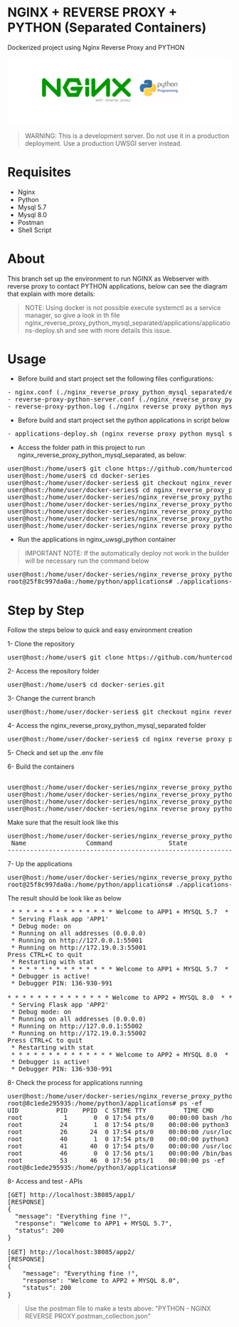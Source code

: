 # NGINX + REVERSE PROXY + PYTHON (Separated Containers)
Dockerized project using Nginx Reverse Proxy and PYTHON

![banner.png](nginx_reverse_proxy_python_mysql_separated/files/media/banner.png)

> WARNING: This is a development server. Do not use it in a production deployment. 
> Use a production UWSGI server instead.

# Requisites

- Nginx
- Python
- Mysql 5.7
- Mysql 8.0
- Postman
- Shell Script


# About

This branch set up the environment to run NGINX as Webserver with reverse proxy to contact PYTHON applications, below can 
see the diagram that explain with more details:

> NOTE: Using docker is not possible execute systemctl as a service manager, so give a look in th file 
> nginx_reverse_proxy_python_mysql_separated/applications/applications-deploy.sh and see with more details this issue.


# Usage

- Before build and start project set the following files configurations:

<pre>
- nginx.conf (./nginx_reverse_proxy_python_mysql_separated/etc/nginx/nginx.conf)
- reverse-proxy-python-server.conf (./nginx_reverse_proxy_python_mysql_separated/etc/nginx/conf/reverse-proxy-python-server.conf)
- reverse-proxy-python.log (./nginx_reverse_proxy_python_mysql_separated/etc/nginx/logs/reverse-proxy-python.log)
</pre>

- Before build and start project set the python applications in script below

<pre>
- applications-deploy.sh (nginx_reverse_proxy_python_mysql_separated/applications/applications-deploy.sh)
</pre>


- Access the folder path in this project to run nginx_reverse_proxy_python_mysql_separated, as below:

<pre>
user@host:/home/user$ git clone https://github.com/huntercodexs/docker-series.git .
user@host:/home/user$ cd docker-series
user@host:/home/user/docker-series$ git checkout nginx_reverse_proxy_python_mysql_separated
user@host:/home/user/docker-series$ cd nginx_reverse_proxy_python_mysql_separated
user@host:/home/user/docker-series/nginx_reverse_proxy_python_mysql_separated$ docker network create nginx_reverse_proxy_python_mysql_separated_open_network
user@host:/home/user/docker-series/nginx_reverse_proxy_python_mysql_separated$ docker-compose up --build (in first time)
user@host:/home/user/docker-series/nginx_reverse_proxy_python_mysql_separated$ [Ctrl+C]
user@host:/home/user/docker-series/nginx_reverse_proxy_python_mysql_separated$ docker-compose start (in the next times)
user@host:/home/user/docker-series/nginx_reverse_proxy_python_mysql_separated$ docker-compose ps (check the containers status)
</pre>

- Run the applications in nginx_uwsgi_python container

> IMPORTANT NOTE: If the automatically deploy not work in the builder will be necessary run the command below 

<pre>
user@host:/home/user/docker-series/nginx_reverse_proxy_python_mysql_separated$ docker exec -it nginx_uwsgi_python /bin/bash
root@25f8c997da0a:/home/python/applications# ./applications-deploy.sh
</pre>

# Step by Step

Follow the steps below to quick and easy environment creation

1- Clone the repository
<pre>
user@host:/home/user$ git clone https://github.com/huntercodexs/docker-series.git .
</pre>

2- Access the repository folder
<pre>
user@host:/home/user$ cd docker-series.git
</pre>

3- Change the current branch
<pre>
user@host:/home/user/docker-series$ git checkout nginx_reverse_proxy_python_mysql_separated
</pre>

4- Access the nginx_reverse_proxy_python_mysql_separated folder
<pre>
user@host:/home/user/docker-series$ cd nginx_reverse_proxy_python_mysql_separated
</pre>

5- Check and set up the .env file

6- Build the containers

<pre>    
user@host:/home/user/docker-series/nginx_reverse_proxy_python_mysql_separated$ docker network create nginx_reverse_proxy_python_mysql_separated_open_network
user@host:/home/user/docker-series/nginx_reverse_proxy_python_mysql_separated$ docker-compose up --build
user@host:/home/user/docker-series/nginx_reverse_proxy_python_mysql_separated$ [Ctrl+C]
user@host:/home/user/docker-series/nginx_reverse_proxy_python_mysql_separated$ docker-compose start
</pre>

Make sure that the result look like this
<pre>
user@host:/home/user/docker-series/nginx_reverse_proxy_python_mysql_separated$ docker-compose ps
 Name                Command               State                                                                       Ports                                                                     
-------------------------------------------------------------------------------------------------------------------------------------------------------------------------------------------------
</pre>

7- Up the applications
<pre>
user@host:/home/user/docker-series/nginx_reverse_proxy_python_mysql_separated$ docker exec -it nginx_uwsgi_python /bin/bash
root@25f8c997da0a:/home/python/applications# ./applications-deploy.sh
</pre>

The result should be look like as below
<pre>
 * * * * * * * * * * * * * * Welcome to APP1 + MYSQL 5.7  * * * * * * * * * * * * * *
 * Serving Flask app 'APP1'
 * Debug mode: on
 * Running on all addresses (0.0.0.0)
 * Running on http://127.0.0.1:55001
 * Running on http://172.19.0.3:55001
Press CTRL+C to quit
 * Restarting with stat
 * * * * * * * * * * * * * * Welcome to APP1 + MYSQL 5.7  * * * * * * * * * * * * * *
 * Debugger is active!
 * Debugger PIN: 136-930-991

* * * * * * * * * * * * * * Welcome to APP2 + MYSQL 8.0  * * * * * * * * * * * * * *
 * Serving Flask app 'APP2'
 * Debug mode: on
 * Running on all addresses (0.0.0.0)
 * Running on http://127.0.0.1:55002
 * Running on http://172.19.0.3:55002
Press CTRL+C to quit
 * Restarting with stat
 * * * * * * * * * * * * * * Welcome to APP2 + MYSQL 8.0  * * * * * * * * * * * * * *
 * Debugger is active!
 * Debugger PIN: 136-930-991
</pre>

8- Check the process for applications running
<pre>
user@host:/home/user/docker-series/nginx_reverse_proxy_python_mysql_separated$ docker exec -it python3 /bin/bash
root@8c1ede295935:/home/python3/applications# ps -ef
UID          PID    PPID  C STIME TTY          TIME CMD
root           1       0  0 17:54 pts/0    00:00:00 bash /home/python3/applications/applications-deploy.sh
root          24       1  0 17:54 pts/0    00:00:00 python3 app1.py
root          26      24  0 17:54 pts/0    00:00:00 /usr/local/bin/python3 app1.py
root          40       1  0 17:54 pts/0    00:00:00 python3 app2.py
root          41      40  0 17:54 pts/0    00:00:00 /usr/local/bin/python3 app2.py
root          46       0  0 17:56 pts/1    00:00:00 /bin/bash
root          53      46  0 17:56 pts/1    00:00:00 ps -ef
root@8c1ede295935:/home/python3/applications#
</pre>

8- Access and test - APIs
<pre>
[GET] http://localhost:38085/app1/
[RESPONSE]
{
  "message": "Everything fine !",
  "response": "Welcome to APP1 + MYSQL 5.7",
  "status": 200
}

[GET] http://localhost:38085/app2/
[RESPONSE]
{
    "message": "Everything fine !",
    "response": "Welcome to APP2 + MYSQL 8.0",
    "status": 200
}
</pre>

> Use the postman file to make a tests above: "PYTHON - NGINX REVERSE PROXY.postman_collection.json"

